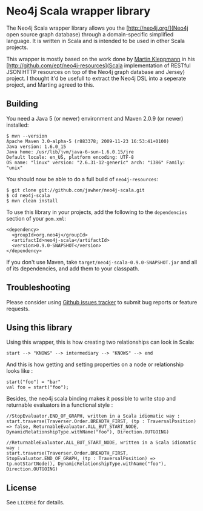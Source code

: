 Neo4j Scala wrapper library
=======================

The Neo4j Scala wrapper library allows you the [http://neo4j.org/](Neo4j open source graph database) through a
domain-specific simplified language. It is written in Scala and is intended
to be used in other Scala projects.

This wrapper is mostly based on the work done by [Martin Kleppmann](http://twitter.com/martinkl) in his [http://github.com/ept/neo4j-resources](Scala implementation of RESTful JSON HTTP resources on top of the Neo4j graph database and Jersey) project. I thought it'd be usefull to extract the Neo4j DSL into a seperate project, and Marting agreed to this.


Building
--------

You need a Java 5 (or newer) environment and Maven 2.0.9 (or newer) installed:

    $ mvn --version
    Apache Maven 3.0-alpha-5 (r883378; 2009-11-23 16:53:41+0100)
    Java version: 1.6.0_15
    Java home: /usr/lib/jvm/java-6-sun-1.6.0.15/jre
    Default locale: en_US, platform encoding: UTF-8
    OS name: "linux" version: "2.6.31-12-generic" arch: "i386" Family: "unix"

You should now be able to do a full build of `neo4j-resources`:

    $ git clone git://github.com/jawher/neo4j-scala.git
    $ cd neo4j-scala
    $ mvn clean install

To use this library in your projects, add the following to the `dependencies` section of your
`pom.xml`:

    <dependency>
      <groupId>org.neo4j</groupId>
      <artifactId>neo4j-scala</artifactId>
      <version>0.9.0-SNAPSHOT</version>
    </dependency>

If you don't use Maven, take `target/neo4j-scala-0.9.0-SNAPSHOT.jar` and all of its dependencies, and add them to your classpath.


Troubleshooting
---------------

Please consider using [Github issues tracker](http://github.com/jawher/neo4j-scala/issues) to submit bug reports or feature requests.


Using this library
------------------

Using this wrapper, this is how creating two relationships can look in Scala:

    start --> "KNOWS" --> intermediary --> "KNOWS" --> end

And this is how getting and setting properties on a node or relationship looks like :

    start("foo") = "bar"
    val foo = start("foo");

Besides, the neo4j scala binding makes it possible to write stop and returnable evaluators in a functional style :

    //StopEvaluator.END_OF_GRAPH, written in a Scala idiomatic way :
    start.traverse(Traverser.Order.BREADTH_FIRST, (tp : TraversalPosition) => false, ReturnableEvaluator.ALL_BUT_START_NODE, DynamicRelationshipType.withName("foo"), Direction.OUTGOING)
    
    //ReturnableEvaluator.ALL_BUT_START_NODE, written in a Scala idiomatic way :
    start.traverse(Traverser.Order.BREADTH_FIRST, StopEvaluator.END_OF_GRAPH, (tp : TraversalPosition) => tp.notStartNode(), DynamicRelationshipType.withName("foo"), Direction.OUTGOING)


License
-------

See `LICENSE` for details.

